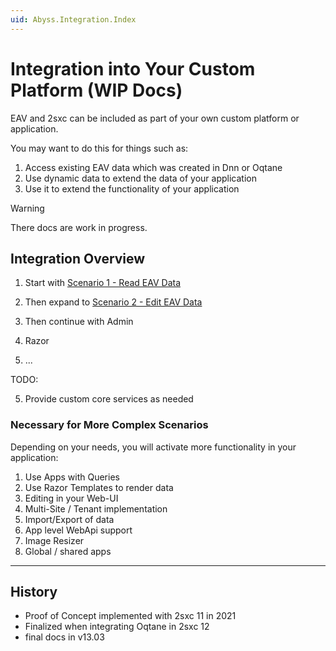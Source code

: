 ```yaml
---
uid: Abyss.Integration.Index
---
```


# Integration into Your Custom Platform (WIP Docs)

EAV and 2sxc can be included as part of your own custom platform or application. 

You may want to do this for things such as:

1. Access existing EAV data which was created in Dnn or Oqtane
1. Use dynamic data to extend the data of your application
1. Use it to extend the functionality of your application

> [!WARNING]
> There docs are work in progress.

## Integration Overview

1. Start with [Scenario 1 - Read EAV Data](xref:Abyss.Integration.Scenario01)

1. Then expand to [Scenario 2 - Edit EAV Data](xref:Abyss.Integration.Scenario01)

1. Then continue with Admin

1. Razor

1. ...



TODO:



5. Provide custom core services as needed

### Necessary for More Complex Scenarios

Depending on your needs, you will activate more functionality in your application:

1. Use Apps with Queries
1. Use Razor Templates to render data
1. Editing in your Web-UI
1. Multi-Site / Tenant implementation
1. Import/Export of data
1. App level WebApi support
1. Image Resizer
1. Global / shared apps


---

## History

* Proof of Concept implemented with 2sxc 11 in 2021
* Finalized when integrating Oqtane in 2sxc 12
* final docs in v13.03
